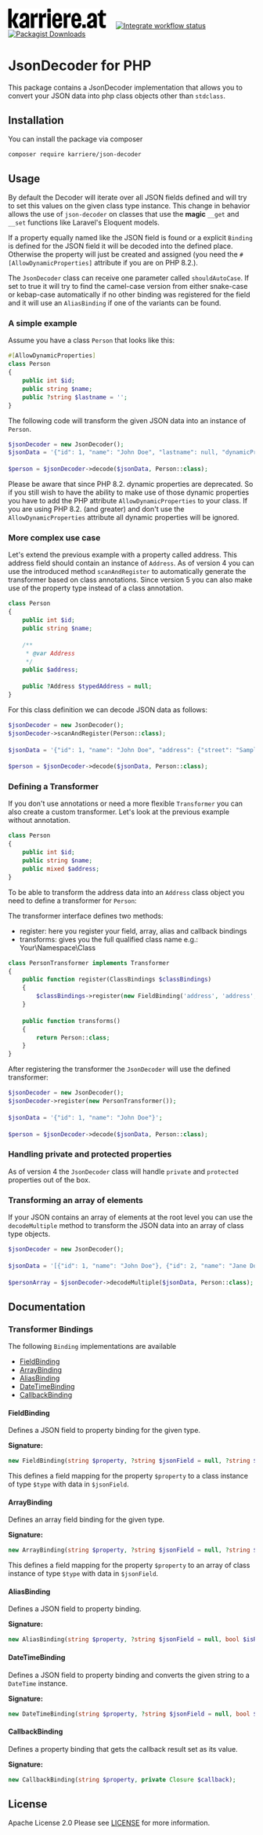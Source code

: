 <a href="https://www.karriere.at/" target="_blank"><img width="200" src="https://raw.githubusercontent.com/karriereat/.github/main/profile/logo.svg"></a>
<span>&nbsp;&nbsp;&nbsp;</span>
[![Integrate workflow status](https://github.com/karriereat/json-decoder/actions/workflows/integrate.yml/badge.svg)](https://github.com/karriereat/json-decoder/actions/workflows/integrate.yml)
[![Packagist Downloads](https://img.shields.io/packagist/dt/karriere/json-decoder.svg?style=flat-square)](https://packagist.org/packages/karriere/json-decoder)

# JsonDecoder for PHP

This package contains a JsonDecoder implementation that allows you to convert your JSON data into php class objects other than `stdclass`.

## Installation

You can install the package via composer

```
composer require karriere/json-decoder
```

## Usage

By default the Decoder will iterate over all JSON fields defined and will try to set this values on the given class type instance. This change in behavior allows the use of `json-decoder` on classes that use the **magic** `__get` and `__set` functions like Laravel's Eloquent models.

If a property equally named like the JSON field is found or a explicit `Binding` is defined for the JSON field it will be decoded into the defined place. Otherwise the property will just be created and assigned (you need the `#[AllowDynamicProperties]` attribute if you are on PHP 8.2.).

The `JsonDecoder` class can receive one parameter called `shouldAutoCase`. If set to true it will try to find the camel-case version from either snake-case or kebap-case automatically if no other binding was registered for the field and it will use an `AliasBinding` if one of the variants can be found.

### A simple example

Assume you have a class `Person` that looks like this:

```php
#[AllowDynamicProperties]
class Person
{
    public int $id;
    public string $name;
    public ?string $lastname = '';
}
```

The following code will transform the given JSON data into an instance of `Person`.

```php
$jsonDecoder = new JsonDecoder();
$jsonData = '{"id": 1, "name": "John Doe", "lastname": null, "dynamicProperty": "foo"}';

$person = $jsonDecoder->decode($jsonData, Person::class);
```

Please be aware that since PHP 8.2. dynamic properties are deprecated. So if you still wish to have the ability to make
use of those dynamic properties you have to add the PHP attribute `AllowDynamicProperties` to your class.
If you are using PHP 8.2. (and greater) and don't use the `AllowDynamicProperties` attribute all dynamic properties will
be ignored.

### More complex use case

Let's extend the previous example with a property called address. This address field should contain an instance of `Address`.
As of version 4 you can use the introduced method `scanAndRegister` to automatically generate the transformer based on class annotations.
Since version 5 you can also make use of the property type instead of a class annotation.

```php
class Person
{
    public int $id;
    public string $name;

    /**
     * @var Address
     */
    public $address;
    
    public ?Address $typedAddress = null;
}
```

For this class definition we can decode JSON data as follows:

```php
$jsonDecoder = new JsonDecoder();
$jsonDecoder->scanAndRegister(Person::class);

$jsonData = '{"id": 1, "name": "John Doe", "address": {"street": "Samplestreet", "city": "Samplecity"}, , "typedAddress": {"street": "Samplestreet", "city": "Samplecity"}}';

$person = $jsonDecoder->decode($jsonData, Person::class);
```

### Defining a Transformer

If you don't use annotations or need a more flexible `Transformer` you can also create a custom transformer. Let's look at the previous example without annotation.

```php
class Person
{
    public int $id;
    public string $name;
    public mixed $address;
}
```

To be able to transform the address data into an `Address` class object you need to define a transformer for `Person`:

The transformer interface defines two methods:

-   register: here you register your field, array, alias and callback bindings
-   transforms: gives you the full qualified class name e.g.: Your\Namespace\Class

```php
class PersonTransformer implements Transformer
{
    public function register(ClassBindings $classBindings)
    {
        $classBindings->register(new FieldBinding('address', 'address', Address::class));
    }

    public function transforms()
    {
        return Person::class;
    }
}
```

After registering the transformer the `JsonDecoder` will use the defined transformer:

```php
$jsonDecoder = new JsonDecoder();
$jsonDecoder->register(new PersonTransformer());

$jsonData = '{"id": 1, "name": "John Doe"}';

$person = $jsonDecoder->decode($jsonData, Person::class);
```

### Handling private and protected properties

As of version 4 the `JsonDecoder` class will handle `private` and `protected` properties out of the box.

### Transforming an array of elements

If your JSON contains an array of elements at the root level you can use the `decodeMultiple` method to transform the JSON data into an array of class type objects.

```php
$jsonDecoder = new JsonDecoder();

$jsonData = '[{"id": 1, "name": "John Doe"}, {"id": 2, "name": "Jane Doe"}]';

$personArray = $jsonDecoder->decodeMultiple($jsonData, Person::class);
```

## Documentation

### Transformer Bindings

The following `Binding` implementations are available

-   [FieldBinding](#fieldbinding)
-   [ArrayBinding](#arraybinding)
-   [AliasBinding](#aliasbinding)
-   [DateTimeBinding](#datetimebinding)
-   [CallbackBinding](#callbackbinding)

#### FieldBinding

Defines a JSON field to property binding for the given type.

**Signature:**

```php
new FieldBinding(string $property, ?string $jsonField = null, ?string $type = null, bool $isRequired = false);
```

This defines a field mapping for the property `$property` to a class instance of type `$type` with data in `$jsonField`.

#### ArrayBinding

Defines an array field binding for the given type.

**Signature:**

```php
new ArrayBinding(string $property, ?string $jsonField = null, ?string $type = null, bool $isRequired = false);
```

This defines a field mapping for the property `$property` to an array of class instance of type `$type` with data in `$jsonField`.

#### AliasBinding

Defines a JSON field to property binding.

**Signature:**

```php
new AliasBinding(string $property, ?string $jsonField = null, bool $isRequired = false);
```

#### DateTimeBinding

Defines a JSON field to property binding and converts the given string to a `DateTime` instance.

**Signature:**

```php
new DateTimeBinding(string $property, ?string $jsonField = null, bool $isRequired = false, $dateTimeFormat = DateTime::ATOM);
```

#### CallbackBinding

Defines a property binding that gets the callback result set as its value.

**Signature:**

```php
new CallbackBinding(string $property, private Closure $callback);
```

## License

Apache License 2.0 Please see [LICENSE](LICENSE) for more information.
